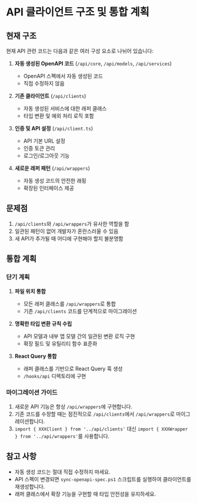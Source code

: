 # API 클라이언트 구조 및 통합 계획

## 현재 구조

현재 API 관련 코드는 다음과 같은 여러 구성 요소로 나뉘어 있습니다:

1. **자동 생성된 OpenAPI 코드** (`/api/core`, `/api/models`, `/api/services`)
   - OpenAPI 스펙에서 자동 생성된 코드
   - 직접 수정하지 않음

2. **기존 클라이언트** (`/api/clients`)
   - 자동 생성된 서비스에 대한 래퍼 클래스
   - 타입 변환 및 예외 처리 로직 포함

3. **인증 및 API 설정** (`/api/client.ts`)
   - API 기본 URL 설정
   - 인증 토큰 관리
   - 로그인/로그아웃 기능

4. **새로운 래퍼 패턴** (`/api/wrappers`)
   - 자동 생성 코드의 안전한 래핑
   - 확장된 인터페이스 제공

## 문제점

1. `/api/clients`와 `/api/wrappers`가 유사한 역할을 함
2. 일관된 패턴이 없어 개발자가 혼란스러울 수 있음
3. 새 API가 추가될 때 어디에 구현해야 할지 불분명함

## 통합 계획

### 단기 계획

1. **파일 위치 통합**
   - 모든 래퍼 클래스를 `/api/wrappers`로 통합
   - 기존 `/api/clients` 코드를 단계적으로 마이그레이션

2. **명확한 타입 변환 규칙 수립**
   - API 모델과 내부 앱 모델 간의 일관된 변환 로직 구현
   - 확장 필드 및 유틸리티 함수 표준화

3. **React Query 통합**
   - 래퍼 클래스를 기반으로 React Query 훅 생성
   - `/hooks/api` 디렉토리에 구현

### 마이그레이션 가이드

1. 새로운 API 기능은 항상 `/api/wrappers`에 구현합니다.
2. 기존 코드를 수정할 때는 점진적으로 `/api/clients`에서 `/api/wrappers`로 마이그레이션합니다.
3. `import { XXXClient } from '../api/clients'` 대신 `import { XXXWrapper } from '../api/wrappers'`를 사용합니다.

## 참고 사항

- 자동 생성 코드는 절대 직접 수정하지 마세요.
- API 스펙이 변경되면 `sync-openapi-spec.ps1` 스크립트를 실행하여 클라이언트를 재생성합니다.
- 래퍼 클래스에서 확장 기능을 구현할 때 타입 안전성을 유지하세요.
